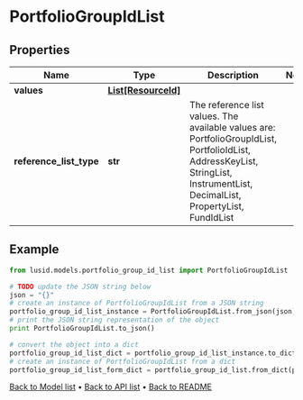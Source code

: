# PortfolioGroupIdList


## Properties
Name | Type | Description | Notes
------------ | ------------- | ------------- | -------------
**values** | [**List[ResourceId]**](ResourceId.md) |  | 
**reference_list_type** | **str** | The reference list values. The available values are: PortfolioGroupIdList, PortfolioIdList, AddressKeyList, StringList, InstrumentList, DecimalList, PropertyList, FundIdList | 

## Example

```python
from lusid.models.portfolio_group_id_list import PortfolioGroupIdList

# TODO update the JSON string below
json = "{}"
# create an instance of PortfolioGroupIdList from a JSON string
portfolio_group_id_list_instance = PortfolioGroupIdList.from_json(json)
# print the JSON string representation of the object
print PortfolioGroupIdList.to_json()

# convert the object into a dict
portfolio_group_id_list_dict = portfolio_group_id_list_instance.to_dict()
# create an instance of PortfolioGroupIdList from a dict
portfolio_group_id_list_form_dict = portfolio_group_id_list.from_dict(portfolio_group_id_list_dict)
```
[Back to Model list](../README.md#documentation-for-models) &#8226; [Back to API list](../README.md#documentation-for-api-endpoints) &#8226; [Back to README](../README.md)


